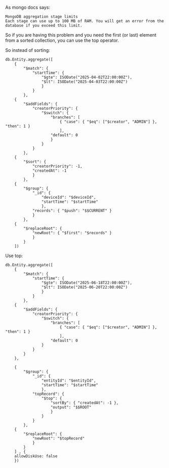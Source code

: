 <!--
.. title: Using top in mongodb aggregation
.. slug: using-top-in-mongodb-aggregation
.. date: 2025-06-22 20:59:15 UTC+02:00
.. tags: mongodb,db,aggregation,top
.. category: db
.. link: 
.. description: 
.. type: text
-->

As mongo docs says:
```
MongoDB aggregation stage limits
Each stage can use up to 100 MB of RAM. You will get an error from the database if you exceed this limit. 
```
So if you are having this problem and you need the first (or last) element from a sorted collection, you can use the top operator. 

So instead of sorting:
```
db.Entity.aggregate([
    {
        "$match": {
            "startTime": {
                "$gte": ISODate("2025-04-02T22:00:00Z"),
                "$lt": ISODate("2025-04-03T22:00:00Z")
                }
            }
        },
    {
        "$addFields": {
            "creatorPriority": {
                "$switch": {
                    "branches": [
                        { "case": { "$eq": ["$creator", "ADMIN"] }, "then": 1 }
                        ],
                    "default": 0
                    }
                }
            }
        },
    {
        "$sort": {
            "creatorPriority": -1,
            "createdAt": -1
            }
        },
    {
        "$group": {
            "_id": {
                "deviceId": "$deviceId",
                "startTime": "$startTime"
                },
            "records": { "$push": "$$CURRENT" }
            }
        },
    {
        "$replaceRoot": {
            "newRoot": { "$first": "$records" }
            }
        }
    ])

```

Use top:
```mongodb
db.Entity.aggregate([
    {
        "$match": {
            "startTime": {
                "$gte": ISODate("2025-06-18T22:00:00Z"),
                "$lt": ISODate("2025-06-20T22:00:00Z")
                }
            }
        },
    {
        "$addFields": {
            "creatorPriority": {
                "$switch": {
                    "branches": [
                        { "case": { "$eq": ["$creator", "ADMIN"] }, "then": 1 }
                        ],
                    "default": 0
                }
            }
        }
    },

    {
        "$group": {
            "_id": {
                "entityId": "$entityId",
                "startTime": "$startTime"
                },
            "topRecord": {
                "$top": {
                    "sortBy": { "createdAt": -1 },
                    "output": "$$ROOT"
                    }
                }
            }
        },
    {
        "$replaceRoot": {
            "newRoot": "$topRecord"
            }
        }
    ] , {
    allowDiskUse: false
    })

```